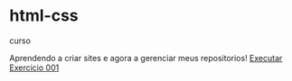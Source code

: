 # html-css
 curso

 Aprendendo a criar sites e agora a gerenciar meus repositorios!
 <a href="https://paulosergiodev.github.io/html-css/exercicios/ex001/index.html" target_blank>Executar Exercicio 001  </a>
